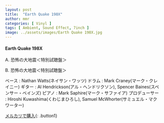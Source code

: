 ```yaml
---
layout: post
title:  "Earth Quake 198X"
author: mmr
categories: [ Vinyl ]
tags: [ Ambient, Sound Effect, 7inch ]
image: ../assets/images/Earth Quake 198X.jpg
---
```


#### Earth Quake 198X

A. 恐怖の大地震＜特別試聴盤＞

B. 恐怖の大地震＜特別試聴盤＞

ベース : Nathan Watts(ネイサン・ワッツ)
ドラム :  Mark Craney(マーク・クレイニー)
ギター : Al Hendrickson(アル・ヘンドリクソン), Spencer Baines(スペンサー・ベインズ)
ピアノ :  Mark Saphire(マーク・サファイア)
プロデューサー : Hiroshi Kuwashima(くわじまひろし), Samuel McWhorter(サミュエル・マクワーター)

[メルカリで購入](https://jp.mercari.com/item/m42410951477){: .button1}

